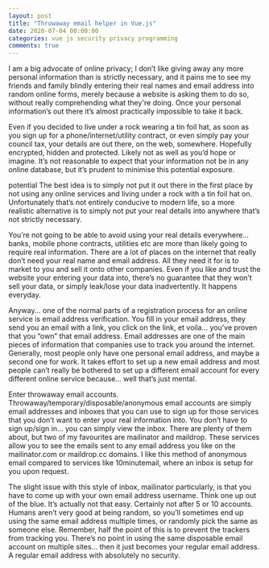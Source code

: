 ```yaml
---
layout: post
title: "Throwaway email helper in Vue.js"
date: 2020-07-04 00:00:00
categories: vue js security privacy programming
comments: true
---
```


I am a big advocate of online privacy; I don’t like giving away any more personal information than is strictly necessary, and it pains me to see my friends and family blindly entering their real names and email address into random online forms, merely because a website is asking them to do so, without really comprehending what they're doing. Once your personal information’s out there it’s almost practically impossible to take it back.

Even if you decided to live under a rock wearing a tin foil hat, as soon as you sign up for a phone/internet/utility contract, or even simply pay your council tax, your details are out there, on the web, somewhere. Hopefully encrypted, hidden and protected. Likely not as well as you’d hope or imagine. It’s not reasonable to expect that your information not be in any online database, but it’s prudent to minimise this potential exposure.

potential The best idea is to simply not put it out there in the first place by not using any online services and living under a rock with a tin foil hat on. Unfortunately that’s not entirely conducive to modern life, so a more realistic alternative is to simply not put your real details into anywhere that’s not strictly necessary.

You’re not going to be able to avoid using your real details everywhere... banks, mobile phone contracts, utilities etc are more than likely going to require real information. There are a lot of places on the internet that really don’t need your real name and email address. All they need it for is to market to you and sell it onto other companies. Even if you like and trust the website your entering your data into, there’s no guarantee that they won’t sell your data, or simply leak/lose your data inadvertently. It happens everyday.

Anyway... one of the normal parts of a registration process for an online service is email address verification. You fill in your email address, they send you an email with a link, you click on the link, et voila... you’ve proven that you “own” that email address. Email addresses are one of the main pieces of information that companies use to track you around the internet. Generally, most people only have one personal email address, and maybe a second one for work. It takes effort to set up a new email address and most people can’t really be bothered to set up a different email account for every different online service because... well that’s just mental.

Enter throwaway email accounts. Throwaway/temporary/disposable/anonymous email accounts are simply email addresses and inboxes that you can use to sign up for those services that you don’t want to enter your real information into. You don’t have to sign up/sign in... you can simply view the inbox. There are plenty of them about, but two of my favourites are mailinator and maildrop. These services allow you to see the emails sent to any email address you like on the mailinator.com or maildrop.cc domains. I like this method of anonymous email compared to services like 10minutemail, where an inbox is setup for you upon request.

The slight issue with this style of inbox, mailinator particularly, is that you have to come up with your own email address username. Think one up out of the blue. It’s actually not that easy. Certainly not after 5 or 10 accounts. Humans aren’t very good at being random, so you’ll sometimes end up using the same email address multiple times, or randomly pick the same as someone else. Remember, half the point of this is to prevent the trackers from tracking you. There’s no point in using the same disposable email account on multiple sites... then it just becomes your regular email address. A regular email address with absolutely no security.
